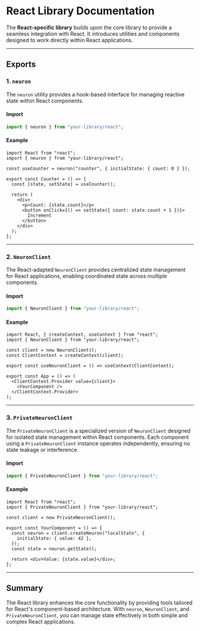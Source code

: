 # React Library Documentation

The **React-specific library** builds upon the core library to provide a seamless integration with React. It introduces utilities and components designed to work directly within React applications.

---

## Exports

### 1. `neuron`

The `neuron` utility provides a hook-based interface for managing reactive state within React components.

#### Import

```typescript
import { neuron } from "your-library/react";
```

#### Example

```tsx
import React from "react";
import { neuron } from "your-library/react";

const useCounter = neuron("counter", { initialState: { count: 0 } });

export const Counter = () => {
  const [state, setState] = useCounter();

  return (
    <div>
      <p>Count: {state.count}</p>
      <button onClick={() => setState({ count: state.count + 1 })}>
        Increment
      </button>
    </div>
  );
};
```

---

### 2. `NeuronClient`

The React-adapted `NeuronClient` provides centralized state management for React applications, enabling coordinated state across multiple components.

#### Import

```typescript
import { NeuronClient } from "your-library/react";
```

#### Example

```tsx
import React, { createContext, useContext } from "react";
import { NeuronClient } from "your-library/react";

const client = new NeuronClient();
const ClientContext = createContext(client);

export const useNeuronClient = () => useContext(ClientContext);

export const App = () => (
  <ClientContext.Provider value={client}>
    <YourComponent />
  </ClientContext.Provider>
);
```

---

### 3. `PrivateNeuronClient`

The `PrivateNeuronClient` is a specialized version of `NeuronClient` designed for isolated state management within React components. Each component using a `PrivateNeuronClient` instance operates independently, ensuring no state leakage or interference.

#### Import

```typescript
import { PrivateNeuronClient } from "your-library/react";
```

#### Example

```tsx
import React from "react";
import { PrivateNeuronClient } from "your-library/react";

const client = new PrivateNeuronClient();

export const YourComponent = () => {
  const neuron = client.createNeuron("localState", {
    initialState: { value: 42 },
  });
  const state = neuron.getState();

  return <div>Value: {state.value}</div>;
};
```

---

## Summary

The React library enhances the core functionality by providing tools tailored for React's component-based architecture. With `neuron`, `NeuronClient`, and `PrivateNeuronClient`, you can manage state effectively in both simple and complex React applications.
